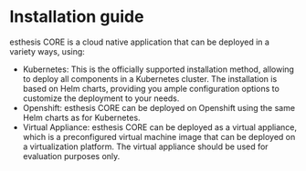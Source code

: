 # Installation guide

esthesis CORE is a cloud native application that can be deployed in a variety ways, using:

- Kubernetes: This is the officially supported installation method, allowing to deploy all
	components in a Kubernetes cluster. The installation is based on Helm charts, providing you ample
	configuration options to customize the deployment to your needs.
- Openshift: esthesis CORE can be deployed on Openshift using the same Helm charts as for Kubernetes.
- Virtual Appliance: esthesis CORE can be deployed as a virtual appliance, which is a preconfigured
	virtual machine image that can be deployed on a virtualization platform. The virtual appliance should
	be used for evaluation purposes only.
